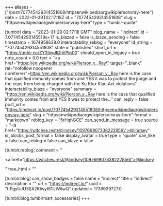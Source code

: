 +++
aliases = ["/post/707745429314551808/httpsenwikipediaorgwikipiersonvray-here"]
date = 2023-01-29T02:17:18Z
id = "707745429314551808"
slug = "httpsenwikipediaorgwikipiersonvray-here"
type = "tumblr-quote"

[tumblr]
date = "2023-01-29 02:17:18 GMT"
blog_name = "indirect"
id = 7.077454293145518e+17
is_blazed = false
is_blaze_pending = false
timestamp = 1674958638.0
interactability_reblog = "everyone"
id_string = "707745429314551808"
state = "published"
short_url = "https://tmblr.co/ZY3jbydIQhVPiq00"
should_open_in_legacy = true
note_count = 0.0
text = "<a href=\"https://en.wikipedia.org/wiki/Pierson_v._Ray\" target=\"_blank\" rel=\"nofollow noopener noreferrer\">https://en.wikipedia.org/wiki/Pierson_v._Ray</a> here is the case that qualified immunity comes from and YES it was to protect the judge and the cops from being charged with the Ku Klux Klan Act violations"
interactability_blaze = "everyone"
summary = "https://en.wikipedia.org/wiki/Pierson_v._Ray here is the case that qualified immunity comes from and YES it was to protect the..."
can_reply = false
post_url = "https://indirect.io/post/707745429314551808/httpsenwikipediaorgwikipiersonvray-here"
slug = "httpsenwikipediaorgwikipiersonvray-here"
format = "markdown"
reblog_key = "5rHqhGCE"
can_send_in_message = true
source = "<a href=\"https://witches.rest/@lindsey/109769807338222856\">@lindsey</a>"
is_blocks_post_format = false
display_avatar = true
type = "quote"
can_like = false
can_reblog = false
can_blaze = false

[tumblr.reblog]
comment = "<p><a href=\"https://witches.rest/@lindsey/109769807338222856\">@lindsey</a></p>"
tree_html = ""

[tumblr.blog]
can_show_badges = false
name = "indirect"
title = "indirect"
description = ""
url = "https://indirect.io/"
uuid = "t:PgyUJU3SA2Klwyt81UWAwQ"
updated = 1739939727.0

[tumblr.blog.tumblrmart_accessories]
+++
